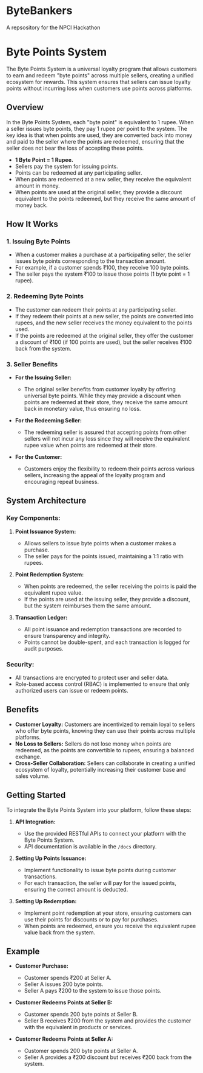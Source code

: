 # ByteBankers
A repsository for the NPCI Hackathon
# Byte Points System

The Byte Points System is a universal loyalty program that allows customers to earn and redeem "byte points" across multiple sellers, creating a unified ecosystem for rewards. This system ensures that sellers can issue loyalty points without incurring loss when customers use points across platforms.

## Overview

In the Byte Points System, each "byte point" is equivalent to 1 rupee. When a seller issues byte points, they pay 1 rupee per point to the system. The key idea is that when points are used, they are converted back into money and paid to the seller where the points are redeemed, ensuring that the seller does not bear the loss of accepting these points.

- **1 Byte Point = 1 Rupee.**
- Sellers pay the system for issuing points.
- Points can be redeemed at any participating seller.
- When points are redeemed at a new seller, they receive the equivalent amount in money.
- When points are used at the original seller, they provide a discount equivalent to the points redeemed, but they receive the same amount of money back.

## How It Works

### 1. Issuing Byte Points
- When a customer makes a purchase at a participating seller, the seller issues byte points corresponding to the transaction amount.
- For example, if a customer spends ₹100, they receive 100 byte points.
- The seller pays the system ₹100 to issue those points (1 byte point = 1 rupee).

### 2. Redeeming Byte Points
- The customer can redeem their points at any participating seller. 
- If they redeem their points at a new seller, the points are converted into rupees, and the new seller receives the money equivalent to the points used.
- If the points are redeemed at the original seller, they offer the customer a discount of ₹100 (if 100 points are used), but the seller receives ₹100 back from the system.

### 3. Seller Benefits
- **For the Issuing Seller:**
  - The original seller benefits from customer loyalty by offering universal byte points. While they may provide a discount when points are redeemed at their store, they receive the same amount back in monetary value, thus ensuring no loss.
  
- **For the Redeeming Seller:**
  - The redeeming seller is assured that accepting points from other sellers will not incur any loss since they will receive the equivalent rupee value when points are redeemed at their store.

- **For the Customer:**
  - Customers enjoy the flexibility to redeem their points across various sellers, increasing the appeal of the loyalty program and encouraging repeat business.

## System Architecture

### Key Components:
1. **Point Issuance System:**
   - Allows sellers to issue byte points when a customer makes a purchase.
   - The seller pays for the points issued, maintaining a 1:1 ratio with rupees.

2. **Point Redemption System:**
   - When points are redeemed, the seller receiving the points is paid the equivalent rupee value.
   - If the points are used at the issuing seller, they provide a discount, but the system reimburses them the same amount.

3. **Transaction Ledger:**
   - All point issuance and redemption transactions are recorded to ensure transparency and integrity.
   - Points cannot be double-spent, and each transaction is logged for audit purposes.

### Security:
- All transactions are encrypted to protect user and seller data.
- Role-based access control (RBAC) is implemented to ensure that only authorized users can issue or redeem points.

## Benefits

- **Customer Loyalty:** Customers are incentivized to remain loyal to sellers who offer byte points, knowing they can use their points across multiple platforms.
- **No Loss to Sellers:** Sellers do not lose money when points are redeemed, as the points are convertible to rupees, ensuring a balanced exchange.
- **Cross-Seller Collaboration:** Sellers can collaborate in creating a unified ecosystem of loyalty, potentially increasing their customer base and sales volume.

## Getting Started

To integrate the Byte Points System into your platform, follow these steps:

1. **API Integration:**
   - Use the provided RESTful APIs to connect your platform with the Byte Points System.
   - API documentation is available in the `/docs` directory.

2. **Setting Up Points Issuance:**
   - Implement functionality to issue byte points during customer transactions.
   - For each transaction, the seller will pay for the issued points, ensuring the correct amount is deducted.

3. **Setting Up Redemption:**
   - Implement point redemption at your store, ensuring customers can use their points for discounts or to pay for purchases.
   - When points are redeemed, ensure you receive the equivalent rupee value back from the system.

## Example

- **Customer Purchase:**
  - Customer spends ₹200 at Seller A.
  - Seller A issues 200 byte points.
  - Seller A pays ₹200 to the system to issue those points.
  
- **Customer Redeems Points at Seller B:**
  - Customer spends 200 byte points at Seller B.
  - Seller B receives ₹200 from the system and provides the customer with the equivalent in products or services.

- **Customer Redeems Points at Seller A:**
  - Customer spends 200 byte points at Seller A.
  - Seller A provides a ₹200 discount but receives ₹200 back from the system.
